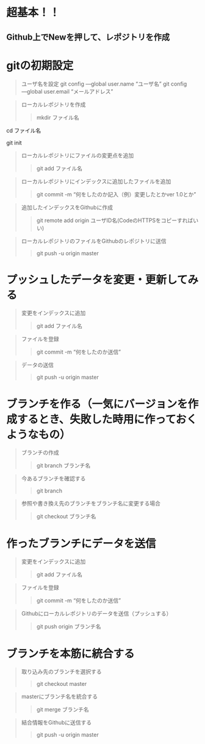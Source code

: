 # 超基本！！
## Github上でNewを押して、レポジトリを作成

# gitの初期設定
> ユーザ名を設定
git config —global user.name “ユーザ名”
git config ―global user.email “メールアドレス”

> ローカルレポジトリを作成
>> mkdir ファイル名

cd ファイル名

git init

> ローカルレポジトリにファイルの変更点を追加
>> git add ファイル名

> ローカルレポジトリにインデックスに追加したファイルを追加
>> git commit -m “何をしたのか記入（例）変更したとかver 1.0とか”


> 追加したインデックスをGithubに作成
>> git remote add origin ユーザID名(CodeのHTTPSをコピーすればいい)

> ローカルレポジトリのファイルをGithubのレポジトリに送信
>> git push -u origin master

# プッシュしたデータを変更・更新してみる

> 変更をインデックスに追加
>> git add ファイル名

> ファイルを登録
>> git commit -m “何をしたのか送信”

> データの送信
>> git push -u origin master

# ブランチを作る（一気にバージョンを作成するとき、失敗した時用に作っておくようなもの）

> ブランチの作成
>> git branch ブランチ名

> 今あるブランチを確認する
>> git branch

> 参照や書き換え先のブランチをブランチ名に変更する場合
>> git checkout ブランチ名

# 作ったブランチにデータを送信

> 変更をインデックスに追加
>> git add ファイル名

> ファイルを登録
>> git commit -m “何をしたのか送信”

> Githubにローカルレポジトリのデータを送信（プッシュする）
>> git push origin ブランチ名

# ブランチを本筋に統合する

> 取り込み先のブランチを選択する
>> git checkout master

> masterにブランチ名を統合する
>> git merge ブランチ名

> 結合情報をGithubに送信する
>> git push -u origin master